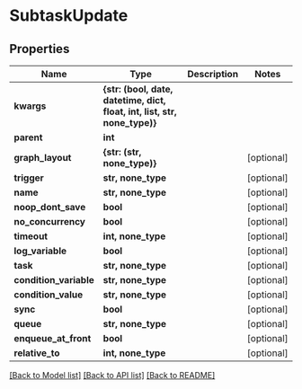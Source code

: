 # SubtaskUpdate


## Properties

Name | Type | Description | Notes
------------ | ------------- | ------------- | -------------
**kwargs** | **{str: (bool, date, datetime, dict, float, int, list, str, none_type)}** |  | 
**parent** | **int** |  | 
**graph_layout** | **{str: (str, none_type)}** |  | [optional] 
**trigger** | **str, none_type** |  | [optional] 
**name** | **str, none_type** |  | [optional] 
**noop_dont_save** | **bool** |  | [optional] 
**no_concurrency** | **bool** |  | [optional] 
**timeout** | **int, none_type** |  | [optional] 
**log_variable** | **bool** |  | [optional] 
**task** | **str, none_type** |  | [optional] 
**condition_variable** | **str, none_type** |  | [optional] 
**condition_value** | **str, none_type** |  | [optional] 
**sync** | **bool** |  | [optional] 
**queue** | **str, none_type** |  | [optional] 
**enqueue_at_front** | **bool** |  | [optional] 
**relative_to** | **int, none_type** |  | [optional] 

[[Back to Model list]](../#documentation-for-models) [[Back to API list]](../#documentation-for-api-endpoints) [[Back to README]](../)


